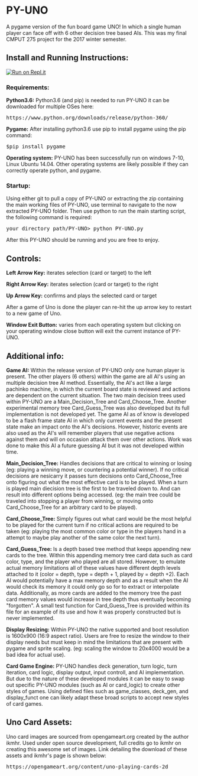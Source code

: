 # PY-UNO
A pygame version of the fun board game UNO! In which a single human
player can face off with 6 other decision tree based AIs. This was my final
CMPUT 275 project for the 2017 winter semester.

## Install and Running Instructions:
[![Run on Repl.it](https://repl.it/badge/github/nklapste/PY-UNO)](https://repl.it/github/nklapste/PY-UNO)

### Requirements:

**Python3.6:** Python3.6 (and pip) is needed to run PY-UNO it can be downloaded
for multiple OSes here:

<pre>https://www.python.org/downloads/release/python-360/</pre>

**Pygame:** After installing python3.6 use pip to install pygame using the pip
command:

<pre>$pip install pygame</pre>

**Operating system:** PY-UNO has been successfully run on windows 7-10, Linux
Ubuntu 14.04. Other operating systems are likely possible if they can
correctly operate python, and pygame.

### Startup:

Using either git to pull a copy of PY-UNO or extracting the zip containing the
main working files of PY-UNO, use terminal to navigate to the now extracted
PY-UNO folder. Then use python to run the main starting script, the following
command is required:

<pre>your_directory_path/PY-UNO> python PY-UNO.py</pre>

After this PY-UNO should be running and you are free to enjoy.

## Controls:

**Left Arrow Key:**  iterates selection (card or target) to the left

**Right Arrow Key:**  iterates selection (card or target) to the right

**Up Arrow Key:**  confirms and plays the selected card or target

After a game of Uno is done the player can re-hit the up arrow key to restart
to a new game of Uno.

**Window Exit Button:** varies from each operating system but clicking on your
operating window close button will exit the current instance of PY-UNO.

## Additional info:

**Game AI:** Within the release version of PY-UNO only one human player is
present. The other players (6 others) within the game are all AI's using an
multiple decision tree AI method. Essentially, the AI's act like a large
pachinko machine, in which the current board state is reviewed and actions are
dependent on the current situation. The two main decision trees used within
PY-UNO are a Main_Decision_Tree and Card_Choose_Tree. Another experimental
memory tree  Card_Guess_Tree was also developed but its full implementation is
not developed yet. The game AI as of know is developed to be a flash frame state
AI in which only current events and the present state make an impact onto the
AI's decisions. However, historic events are also used as the AI's will remember
players that use negative actions against them and will on occasion attack them
over other actions. Work was done to make this AI a future guessing AI but it
was not developed within time.

**Main_Decision_Tree:** Handles decisions that are critical to winning or losing
(eg: playing a winning move, or countering a potential winner). If no critical
decisions are nesicarry it passes turn decisions onto Card_Choose_Tree onto
figuring out what the most effective card is to be played. When a turn is played
main diecision tree is the first to be traveled down to. And can result into
different options being accessed. (eg: the main tree could be traveled into
stopping a player from winning, or moving onto Card_Choose_Tree for an arbitrary
card to be played).

**Card_Choose_Tree:** Simply figures out what card would be the most helpful to
be played for the current turn if no critical actions are required to be taken
(eg: playing the most common color or type in the players hand in a attempt to
maybe play another of the same color the next turn).

**Card_Guess_Tree:** Is a depth based tree method that keeps appending
new cards to the tree. Within this appending memory tree card data such as
card color, type, and the player who played are all stored. However, to
emulate actual memory limitations all of these values have different depth
levels attached to it (color = depth, type = depth + 1, played by = depth
+2). Each AI would potentially have a max memory depth and as a result when
the AI would check its memory it could only go so for to extract or
interpolate data. Additionally, as more cards are added to the memory tree
the past card memory values would increase in tree depth thus eventually
becoming  "forgotten". A small test function for Card_Guess_Tree is provided within
its file for an example of its use and how it was properly constructed
but is never implemented.

**Display Resizing:** Within PY-UNO the native supported and boot resolution is
1600x900 (16:9 aspect ratio). Users are free to resize the window to their
display needs but must keep in mind the limitations that are present with
pygame and sprite scaling. (eg: scaling the window to 20x4000 would be a bad
idea for actual use).

**Card Game Engine:** PY-UNO handles deck generation, turn logic, turn
iteration, card logic, display output, input controll, and AI implementation.
But due to the nature of these developed modules it can be easy to swap out
specific PY-UNO modules (such as AI or card_logic) to create other styles of
games. Using  defined files such as game_classes, deck_gen, and display_funct
one can likely adapt these broad scripts to accept new styles of card games.

## Uno Card Assets:

Uno card images are sourced from opengameart.org created by the author ikmhr.
Used under open source development, full credits go to ikmhr on creating this
awesome set of images. Link detailing the download of these assets and ikmhr's
page is shown below:

<pre>https://opengameart.org/content/uno-playing-cards-2d</pre>

